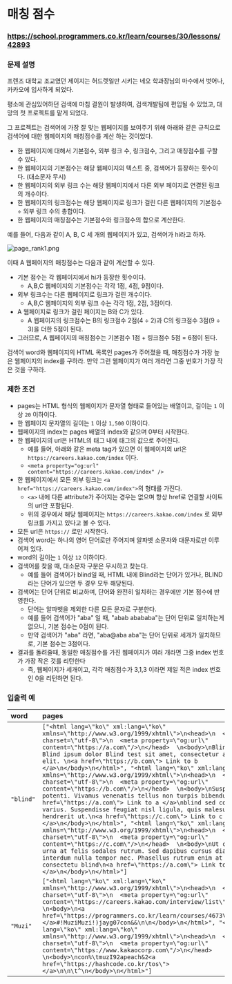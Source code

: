 # 매칭 점수

### https://school.programmers.co.kr/learn/courses/30/lessons/42893

### 문제 설명

프렌즈 대학교 조교였던 제이지는 허드렛일만 시키는 네오 학과장님의 마수에서 벗어나, 카카오에 입사하게 되었다.

평소에 관심있어하던 검색에 마침 결원이 발생하여, 검색개발팀에 편입될 수 있었고, 대망의 첫 프로젝트를 맡게 되었다.

그 프로젝트는 검색어에 가장 잘 맞는 웹페이지를 보여주기 위해 아래와 같은 규칙으로 검색어에 대한 웹페이지의 매칭점수를 계산 하는 것이었다.

-   한 웹페이지에 대해서 기본점수, 외부 링크 수, 링크점수, 그리고 매칭점수를 구할 수 있다.
-   한 웹페이지의 기본점수는 해당 웹페이지의 텍스트 중, 검색어가 등장하는 횟수이다. (대소문자 무시)
-   한 웹페이지의 외부 링크 수는 해당 웹페이지에서 다른 외부 페이지로 연결된 링크의 개수이다.
-   한 웹페이지의 링크점수는 해당 웹페이지로 링크가 걸린 다른 웹페이지의 기본점수 ÷ 외부 링크 수의 총합이다.
-   한 웹페이지의 매칭점수는 기본점수와 링크점수의 합으로 계산한다.

예를 들어, 다음과 같이 A, B, C 세 개의 웹페이지가 있고, 검색어가 hi라고 하자.

![page_rank1.png](https://grepp-programmers.s3.amazonaws.com/files/production/48a36ec7fa/243a621b-f823-4ccd-99f1-2d8d3e14050d.jpg)

이때 A 웹페이지의 매칭점수는 다음과 같이 계산할 수 있다.

-   기본 점수는 각 웹페이지에서 hi가 등장한 횟수이다.
    -   A,B,C 웹페이지의 기본점수는 각각 1점, 4점, 9점이다.
-   외부 링크수는 다른 웹페이지로 링크가 걸린 개수이다.
    -   A,B,C 웹페이지의 외부 링크 수는 각각 1점, 2점, 3점이다.
-   A 웹페이지로 링크가 걸린 페이지는 B와 C가 있다.
    -   A 웹페이지의 링크점수는 B의 링크점수 2점(4 ÷ 2)과 C의 링크점수 3점(9 ÷ 3)을 더한 5점이 된다.
-   그러므로, A 웹페이지의 매칭점수는 기본점수 1점 + 링크점수 5점 = 6점이 된다.

검색어 word와 웹페이지의 HTML 목록인 pages가 주어졌을 때, 매칭점수가 가장 높은 웹페이지의 index를 구하라. 만약 그런 웹페이지가 여러 개라면 그중 번호가 가장 작은 것을 구하라.

### 제한 조건

-   pages는 HTML 형식의 웹페이지가 문자열 형태로 들어있는 배열이고, 길이는 `1` 이상 `20` 이하이다.
-   한 웹페이지 문자열의 길이는 `1` 이상 `1,500` 이하이다.
-   웹페이지의 index는 pages 배열의 index와 같으며 0부터 시작한다.
-   한 웹페이지의 url은 HTML의 태그 내에 태그의 값으로 주어진다.
    -   예를 들어, 아래와 같은 meta tag가 있으면 이 웹페이지의 url은 `https://careers.kakao.com/index` 이다.
    -   `<meta property="og:url" content="https://careers.kakao.com/index" />`
-   한 웹페이지에서 모든 외부 링크는 `<a href="https://careers.kakao.com/index">`의 형태를 가진다.
    -   `<a>` 내에 다른 attribute가 주어지는 경우는 없으며 항상 href로 연결할 사이트의 url만 포함된다.
    -   위의 경우에서 해당 웹페이지는 `https://careers.kakao.com/index` 로 외부링크를 가지고 있다고 볼 수 있다.
-   모든 url은 `https://` 로만 시작한다.
-   검색어 word는 하나의 영어 단어로만 주어지며 알파벳 소문자와 대문자로만 이루어져 있다.
-   word의 길이는 `1` 이상 `12` 이하이다.
-   검색어를 찾을 때, 대소문자 구분은 무시하고 찾는다.
    -   예를 들어 검색어가 blind일 때, HTML 내에 Blind라는 단어가 있거나, BLIND라는 단어가 있으면 두 경우 모두 해당된다.
-   검색어는 단어 단위로 비교하며, 단어와 완전히 일치하는 경우에만 기본 점수에 반영한다.
    -   단어는 알파벳을 제외한 다른 모든 문자로 구분한다.
    -   예를 들어 검색어가 "aba" 일 때, "abab abababa"는 단어 단위로 일치하는게 없으니, 기본 점수는 0점이 된다.
    -   만약 검색어가 "aba" 라면, "aba@aba aba"는 단어 단위로 세개가 일치하므로, 기본 점수는 3점이다.
-   결과를 돌려줄때, 동일한 매칭점수를 가진 웹페이지가 여러 개라면 그중 index 번호가 가장 작은 것를 리턴한다
    -   즉, 웹페이지가 세개이고, 각각 매칭점수가 3,1,3 이라면 제일 적은 index 번호인 0을 리턴하면 된다.

### 입출력 예

| word      | pages                                                                                                                                                                                                                                                                                                                                                                                                                                                                                                                                                                                                                                                                                                                                                                                                                                                                                                                                                                                                                                                                                                                                                                                                                                      | result |
| :-------- | :----------------------------------------------------------------------------------------------------------------------------------------------------------------------------------------------------------------------------------------------------------------------------------------------------------------------------------------------------------------------------------------------------------------------------------------------------------------------------------------------------------------------------------------------------------------------------------------------------------------------------------------------------------------------------------------------------------------------------------------------------------------------------------------------------------------------------------------------------------------------------------------------------------------------------------------------------------------------------------------------------------------------------------------------------------------------------------------------------------------------------------------------------------------------------------------------------------------------------------------- | :----- |
| `"blind"` | `["<html lang=\"ko\" xml:lang=\"ko\" xmlns=\"http://www.w3.org/1999/xhtml\">\n<head>\n  <meta charset=\"utf-8\">\n  <meta property=\"og:url\" content=\"https://a.com\"/>\n</head>  \n<body>\nBlind Lorem Blind ipsum dolor Blind test sit amet, consectetur adipiscing elit. \n<a href=\"https://b.com\"> Link to b </a>\n</body>\n</html>", "<html lang=\"ko\" xml:lang=\"ko\" xmlns=\"http://www.w3.org/1999/xhtml\">\n<head>\n  <meta charset=\"utf-8\">\n  <meta property=\"og:url\" content=\"https://b.com\"/>\n</head>  \n<body>\nSuspendisse potenti. Vivamus venenatis tellus non turpis bibendum, \n<a href=\"https://a.com\"> Link to a </a>\nblind sed congue urna varius. Suspendisse feugiat nisl ligula, quis malesuada felis hendrerit ut.\n<a href=\"https://c.com\"> Link to c </a>\n</body>\n</html>", "<html lang=\"ko\" xml:lang=\"ko\" xmlns=\"http://www.w3.org/1999/xhtml\">\n<head>\n  <meta charset=\"utf-8\">\n  <meta property=\"og:url\" content=\"https://c.com\"/>\n</head>  \n<body>\nUt condimentum urna at felis sodales rutrum. Sed dapibus cursus diam, non interdum nulla tempor nec. Phasellus rutrum enim at orci consectetu blind\n<a href=\"https://a.com\"> Link to a </a>\n</body>\n</html>"]` | `0`    |
| `"Muzi"`  | `["<html lang=\"ko\" xml:lang=\"ko\" xmlns=\"http://www.w3.org/1999/xhtml\">\n<head>\n  <meta charset=\"utf-8\">\n  <meta property=\"og:url\" content=\"https://careers.kakao.com/interview/list\"/>\n</head>  \n<body>\n<a href=\"https://programmers.co.kr/learn/courses/4673\"></a>#!MuziMuzi!)jayg07con&&\n\n</body>\n</html>", "<html lang=\"ko\" xml:lang=\"ko\" xmlns=\"http://www.w3.org/1999/xhtml\">\n<head>\n  <meta charset=\"utf-8\">\n  <meta property=\"og:url\" content=\"https://www.kakaocorp.com\"/>\n</head>  \n<body>\ncon%\tmuzI92apeach&2<a href=\"https://hashcode.co.kr/tos\"></a>\n\n\t^\n</body>\n</html>"]`                                                                                                                                                                                                                                                                                                                                                                                                                                                                                                                                                                                                    | `1`    |
